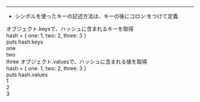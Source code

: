 ***
- シンボルを使ったキーの記述方法は、キーの後にコロン:をつけて定義
  
オブジェクト.keysで、ハッシュに含まれるキーを取得  
 hash = { one: 1, two: 2, three: 3 }  
 puts hash.keys  
 one  
 two  
 three
オブジェクト.valuesで、ハッシュに含まれる値を取得  
hash = { one: 1, two: 2, three: 3 }  
puts hash.values  
1  
2  
3  
 
